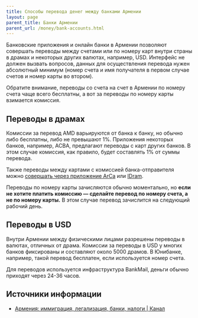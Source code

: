 ```yaml
---
title: Способы перевода денег между банками Армении
layout: page
parent_title: Банки Армении
parent_url: /money/bank-accounts.html
---
```


Банковские приложения и онлайн банки в Армении позволяют совершать переводы между счетами или по номеру карт внутри страны
в драмах и некоторых других валютах, например, USD. Интерфейс не должен вызвать вопросов, данных для осуществления
перевода нужен абсолютный минимум (номер счета и имя получателя в первом случае счетов и номер карты во втором).

Обратите внимание, переводы со счета на счет в Армении по номеру счета чаще всего бесплатны, а вот за переводы
по номеру карты взимается комиссия.

## Переводы в драмах

Комиссии за перевод AMD варьируются от банка к банку, но обычно либо бесплатны, либо не превышают 1%. Приложения
некоторых банков, например, ACBA, предлагают переводы с карт других банков. В этом случае комиссия, как правило, будет составлять 1% от суммы перевода.

Также переводы между картами с комиссией банка-отправителя можно [совершать через приложение ArCa](https://arca.am) или
[IDram](https://www.idram.am).

Переводы по номеру карты зачисляются обычно моментально, но **если не хотите платить комиссию — сделайте перевод по
номеру счета, а не по номеру карты.** В этом случае перевод зачислится на следующий рабочий день.

## Переводы в USD

Внутри Армении между физическими лицами разрешены переводы в валютах, отличных от драма. Комиссии за переводы в USD у
многих банков фиксированы и составляют около 5000 драмов. В Юнибанке, например, такой перевод бесплатен, если
используется номер счета.

Для переводов используется инфраструктура BankMail, деньги обычно приходят через 24-36 часов.

## Источники информации

- [Армения: иммиграция, легализация, банки, налоги \| Канал](https://t.me/am_banking_and_residency)
